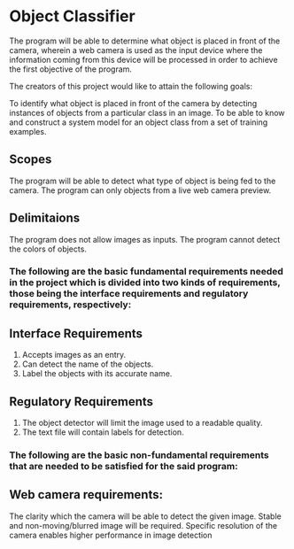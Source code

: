 # Object Classifier

The program will be able to determine what object is placed in front of the camera, wherein a web camera is used as the input device where the information coming from this device will be processed in order to achieve the first objective of the program.

The creators of this project would like to attain the following goals:

To identify what object is placed in front of the camera by detecting instances of objects from a particular class in an image. 
To be able to know and construct a system model for an object class from a set of training examples.

## Scopes

The program will be able to detect what type of object is being fed to the camera. The program can only objects from a live web camera preview.

## Delimitaions

The program does not allow images as inputs. The program cannot detect the colors of objects. 

### The following are the basic fundamental requirements needed in the project which is divided into two kinds of requirements, those being the interface requirements and regulatory requirements, respectively:

## Interface Requirements

1. Accepts images as an entry.
2. Can detect the name of the objects.
3. Label the objects with its accurate name.

## Regulatory Requirements

1. The object detector will limit the image used to a readable quality.
2. The text file will contain labels for detection.

### The following are the basic non-fundamental requirements that are needed to be satisfied for the said program:

## Web camera requirements:

The clarity which the camera will be able to detect the given image. Stable and non-moving/blurred image will be required. Specific resolution of the camera enables higher performance in image detection

